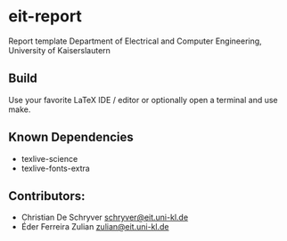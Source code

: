 # eit-report
Report template Department of Electrical and Computer Engineering, University of Kaiserslautern

## Build
Use your favorite LaTeX IDE / editor or optionally open a terminal and use make.

## Known Dependencies
* texlive-science
* texlive-fonts-extra

## Contributors:
* Christian De Schryver <schryver@eit.uni-kl.de>
* Éder Ferreira Zulian <zulian@eit.uni-kl.de>
